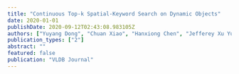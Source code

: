 ```yaml
---
title: "Continuous Top-k Spatial-Keyword Search on Dynamic Objects"
date: 2020-01-01
publishDate: 2020-09-12T02:43:08.983105Z
authors: ["Yuyang Dong", "Chuan Xiao", "Hanxiong Chen", "Jefferey Xu Yu", "Kunihiro Takeoka", "Masafumi Oyamada", "Hiroyuki Kitagawa"]
publication_types: ["2"]
abstract: ""
featured: false
publication: "VLDB Journal"
---
```


